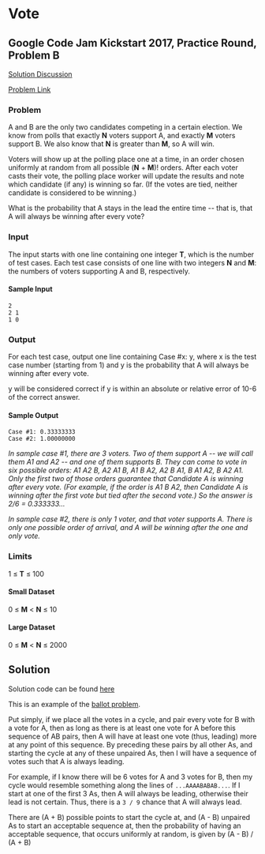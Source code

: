 # Vote

## Google Code Jam Kickstart 2017, Practice Round, Problem B

[Solution Discussion](#solution)

[Problem Link](https://code.google.com/codejam/contest/6304486/dashboard#s=p1)

### Problem
A and B are the only two candidates competing in a certain election. We know from polls that exactly **N** voters support A, and exactly **M** voters support B. We also know that **N** is greater than **M**, so A will win.

Voters will show up at the polling place one at a time, in an order chosen uniformly at random from all possible (**N** + **M**)! orders. After each voter casts their vote, the polling place worker will update the results and note which candidate (if any) is winning so far. (If the votes are tied, neither candidate is considered to be winning.)

What is the probability that A stays in the lead the entire time -- that is, that A will always be winning after every vote?

### Input
The input starts with one line containing one integer **T**, which is the number of test cases. Each test case consists of one line with two integers **N** and **M**: the numbers of voters supporting A and B, respectively.

#### Sample Input
```
2
2 1
1 0
```

### Output
For each test case, output one line containing Case #x: y, where x is the test case number (starting from 1) and y is the probability that A will always be winning after every vote.

y will be considered correct if y is within an absolute or relative error of 10-6 of the correct answer.

#### Sample Output
```
Case #1: 0.33333333
Case #2: 1.00000000
```

*In sample case #1, there are 3 voters. Two of them support A -- we will call them A1 and A2 -- and one of them supports B. They can come to vote in six possible orders: A1 A2 B, A2 A1 B, A1 B A2, A2 B A1, B A1 A2, B A2 A1. Only the first two of those orders guarantee that Candidate A is winning after every vote. (For example, if the order is A1 B A2, then Candidate A is winning after the first vote but tied after the second vote.) So the answer is 2/6 = 0.333333...*

*In sample case #2, there is only 1 voter, and that voter supports A. There is only one possible order of arrival, and A will be winning after the one and only vote.*

### Limits
1 ≤ **T** ≤ 100

#### Small Dataset
0 ≤ **M** < **N** ≤ 10

#### Large Dataset
0 ≤ **M** < **N** ≤ 2000

## Solution

Solution code can be found [here](./vote.py)

This is an example of the [ballot problem](https://en.wikipedia.org/wiki/Bertrand%27s_ballot_theorem).

Put simply, if we place all the votes in a cycle, and pair every vote for B with a vote for A, then as long as there is at least one vote for A before this sequence of AB pairs, then A will have at least one vote (thus, leading) more at any point of this sequence. By preceding these pairs by all other As, and starting the cycle at any of these unpaired As, then I will have a sequence of votes such that A is always leading.

For example, if I know there will be 6 votes for A and 3 votes for B, then my cycle would resemble something along the lines of ```...AAAABABAB...```. If I start at one of the first 3 As, then A will always be leading, otherwise their lead is not certain. Thus, there is a ```3 / 9``` chance that A will always lead.

There are (A + B) possible points to start the cycle at, and (A - B) unpaired As to start an acceptable sequence at, then the probability of having an acceptable sequence, that occurs uniformly at random, is given by (A - B) / (A + B) 
